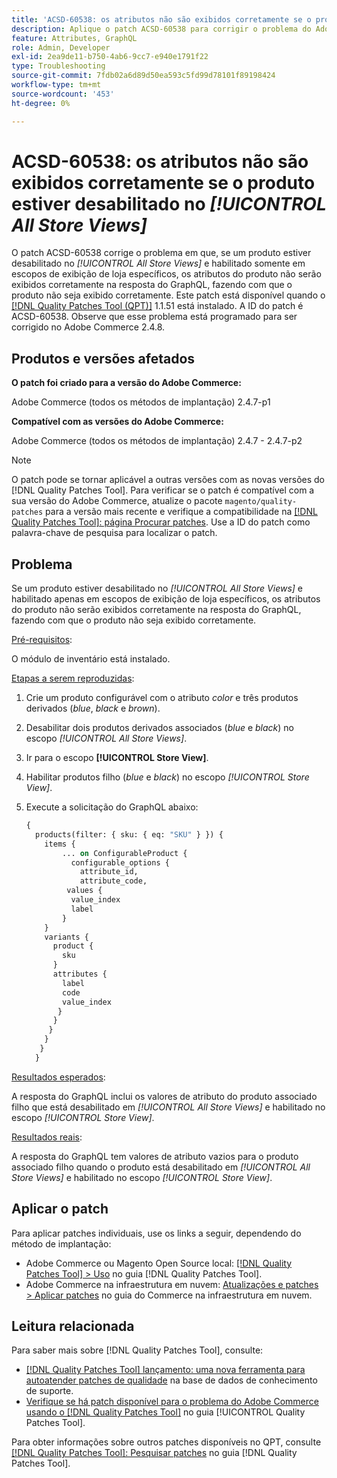 ```yaml
---
title: 'ACSD-60538: os atributos não são exibidos corretamente se o produto estiver desabilitado no [!UICONTROL All Store Views]'
description: Aplique o patch ACSD-60538 para corrigir o problema do Adobe Commerce em que, se um produto estiver desativado em *Todas as exibições da loja* e ativado apenas em escopos específicos de exibição da loja, os atributos do produto não são exibidos corretamente na resposta do GraphQL, fazendo com que o produto não seja exibido corretamente.
feature: Attributes, GraphQL
role: Admin, Developer
exl-id: 2ea9de11-b750-4ab6-9cc7-e940e1791f22
type: Troubleshooting
source-git-commit: 7fdb02a6d89d50ea593c5fd99d78101f89198424
workflow-type: tm+mt
source-wordcount: '453'
ht-degree: 0%

---
```


# ACSD-60538: os atributos não são exibidos corretamente se o produto estiver desabilitado no *[!UICONTROL All Store Views]*

O patch ACSD-60538 corrige o problema em que, se um produto estiver desabilitado no *[!UICONTROL All Store Views]* e habilitado somente em escopos de exibição de loja específicos, os atributos do produto não serão exibidos corretamente na resposta do GraphQL, fazendo com que o produto não seja exibido corretamente. Este patch está disponível quando o [[!DNL Quality Patches Tool (QPT)]](https://experienceleague.adobe.com/pt-br/docs/commerce-operations/tools/quality-patches-tool/quality-patches-tool-to-self-serve-quality-patches) 1.1.51 está instalado. A ID do patch é ACSD-60538. Observe que esse problema está programado para ser corrigido no Adobe Commerce 2.4.8.

## Produtos e versões afetados

**O patch foi criado para a versão do Adobe Commerce:**

Adobe Commerce (todos os métodos de implantação) 2.4.7-p1

**Compatível com as versões do Adobe Commerce:**

Adobe Commerce (todos os métodos de implantação) 2.4.7 - 2.4.7-p2

>[!NOTE]
>
>O patch pode se tornar aplicável a outras versões com as novas versões do [!DNL Quality Patches Tool]. Para verificar se o patch é compatível com a sua versão do Adobe Commerce, atualize o pacote `magento/quality-patches` para a versão mais recente e verifique a compatibilidade na [[!DNL Quality Patches Tool]: página Procurar patches](https://experienceleague.adobe.com/tools/commerce-quality-patches/index.html?lang=pt-BR). Use a ID do patch como palavra-chave de pesquisa para localizar o patch.

## Problema

Se um produto estiver desabilitado no *[!UICONTROL All Store Views]* e habilitado apenas em escopos de exibição de loja específicos, os atributos do produto não serão exibidos corretamente na resposta do GraphQL, fazendo com que o produto não seja exibido corretamente.

<u>Pré-requisitos</u>:

O módulo de inventário está instalado.

<u>Etapas a serem reproduzidas</u>:

1. Crie um produto configurável com o atributo *color* e três produtos derivados (*blue*, *black* e *brown*).
1. Desabilitar dois produtos derivados associados (*blue* e *black*) no escopo *[!UICONTROL All Store Views]*.
1. Ir para o escopo **[!UICONTROL Store View]**.
1. Habilitar produtos filho (*blue* e *black*) no escopo *[!UICONTROL Store View]*.
1. Execute a solicitação do GraphQL abaixo:

   ```GraphQL
   {
     products(filter: { sku: { eq: "SKU" } }) {
       items {
           ... on ConfigurableProduct {
             configurable_options {
               attribute_id,
               attribute_code,
            values {
             value_index
             label
           }
       }
       variants {
         product {
           sku
         }
         attributes {
           label
           code
           value_index
          }
         }
        }
       }
      }
     }  
   ```

<u>Resultados esperados</u>:

A resposta do GraphQL inclui os valores de atributo do produto associado filho que está desabilitado em *[!UICONTROL All Store Views]* e habilitado no escopo *[!UICONTROL Store View]*.

<u>Resultados reais</u>:

A resposta do GraphQL tem valores de atributo vazios para o produto associado filho quando o produto está desabilitado em *[!UICONTROL All Store Views]* e habilitado no escopo *[!UICONTROL Store View]*.

## Aplicar o patch

Para aplicar patches individuais, use os links a seguir, dependendo do método de implantação:

* Adobe Commerce ou Magento Open Source local: [[!DNL Quality Patches Tool] > Uso](/help/tools/quality-patches-tool/usage.md) no guia [!DNL Quality Patches Tool].
* Adobe Commerce na infraestrutura em nuvem: [Atualizações e patches > Aplicar patches](https://experienceleague.adobe.com/docs/commerce-cloud-service/user-guide/develop/upgrade/apply-patches.html?lang=pt-BR) no guia do Commerce na infraestrutura em nuvem.

## Leitura relacionada

Para saber mais sobre [!DNL Quality Patches Tool], consulte:

* [[!DNL Quality Patches Tool] lançamento: uma nova ferramenta para autoatender patches de qualidade](https://experienceleague.adobe.com/pt-br/docs/commerce-operations/tools/quality-patches-tool/quality-patches-tool-to-self-serve-quality-patches) na base de dados de conhecimento de suporte.
* [Verifique se há patch disponível para o problema do Adobe Commerce usando o  [!DNL Quality Patches Tool]](/help/tools/quality-patches-tool/patches-available-in-qpt/check-patch-for-magento-issue-with-magento-quality-patches.md) no guia [!UICONTROL Quality Patches Tool].


Para obter informações sobre outros patches disponíveis no QPT, consulte [[!DNL Quality Patches Tool]: Pesquisar patches](https://experienceleague.adobe.com/tools/commerce-quality-patches/index.html?lang=pt-BR) no guia [!DNL Quality Patches Tool].
